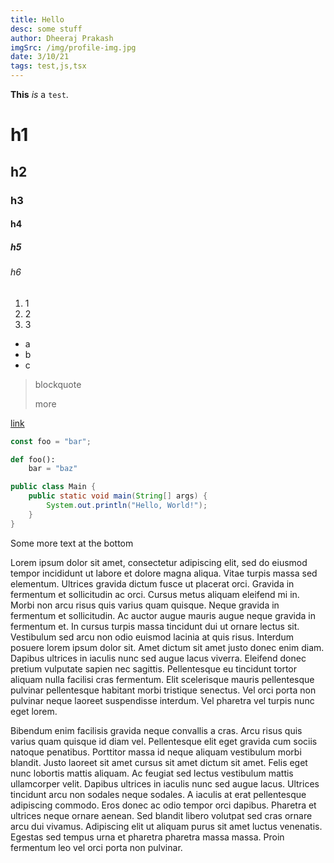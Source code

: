 ```yaml
---
title: Hello
desc: some stuff
author: Dheeraj Prakash
imgSrc: /img/profile-img.jpg
date: 3/10/21
tags: test,js,tsx
---
```


**This** _is_ a `test`.

# h1

## h2

### h3

#### h4

##### h5

###### h6

1. 1
2. 2
3. 3

-   a
-   b
-   c

> blockquote
>
> more

[link](https://google.com)

```js
const foo = "bar";
```

```py
def foo():
    bar = "baz"
```

```java
public class Main {
    public static void main(String[] args) {
        System.out.println("Hello, World!");
    }
}
```

Some more text at the bottom

Lorem ipsum dolor sit amet, consectetur adipiscing elit, sed do eiusmod tempor incididunt ut labore et dolore magna aliqua. Vitae turpis massa sed elementum. Ultrices gravida dictum fusce ut placerat orci. Gravida in fermentum et sollicitudin ac orci. Cursus metus aliquam eleifend mi in. Morbi non arcu risus quis varius quam quisque. Neque gravida in fermentum et sollicitudin. Ac auctor augue mauris augue neque gravida in fermentum et. In cursus turpis massa tincidunt dui ut ornare lectus sit. Vestibulum sed arcu non odio euismod lacinia at quis risus. Interdum posuere lorem ipsum dolor sit. Amet dictum sit amet justo donec enim diam. Dapibus ultrices in iaculis nunc sed augue lacus viverra. Eleifend donec pretium vulputate sapien nec sagittis. Pellentesque eu tincidunt tortor aliquam nulla facilisi cras fermentum. Elit scelerisque mauris pellentesque pulvinar pellentesque habitant morbi tristique senectus. Vel orci porta non pulvinar neque laoreet suspendisse interdum. Vel pharetra vel turpis nunc eget lorem.

Bibendum enim facilisis gravida neque convallis a cras. Arcu risus quis varius quam quisque id diam vel. Pellentesque elit eget gravida cum sociis natoque penatibus. Porttitor massa id neque aliquam vestibulum morbi blandit. Justo laoreet sit amet cursus sit amet dictum sit amet. Felis eget nunc lobortis mattis aliquam. Ac feugiat sed lectus vestibulum mattis ullamcorper velit. Dapibus ultrices in iaculis nunc sed augue lacus. Ultrices tincidunt arcu non sodales neque sodales. A iaculis at erat pellentesque adipiscing commodo. Eros donec ac odio tempor orci dapibus. Pharetra et ultrices neque ornare aenean. Sed blandit libero volutpat sed cras ornare arcu dui vivamus. Adipiscing elit ut aliquam purus sit amet luctus venenatis. Egestas sed tempus urna et pharetra pharetra massa massa. Proin fermentum leo vel orci porta non pulvinar.
